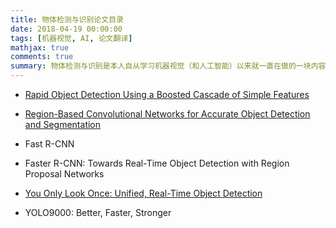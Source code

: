 ```yaml
---
title: 物体检测与识别论文目录
date: 2018-04-19 00:00:00
tags: [机器视觉, AI, 论文翻译]
mathjax: true
comments: true
summary: 物体检测与识别是本人自从学习机器视觉（和人工智能）以来就一直在做的一块内容，现在也搜集了一些论文，准备进行阅读和翻译。
---
```

<ul>
<li><p><a href="https://longfangsong.github.io/2018/04/19/Rapid-Object-Detection-Using-a-Boosted-Cascade-of-Simple-Features翻译/">Rapid Object Detection Using a Boosted Cascade of Simple Features</a></p>
</li>
<li><p><a href="https://longfangsong.github.io/2018/04/23/Region-Based-Convolutional-Networks-for-Accurate-Object-Detection-and-Segmentation翻译/">Region-Based Convolutional Networks for Accurate Object Detection and Segmentation</a></p>
</li>
<li><p>Fast R-CNN</p>
</li>
<li><p>Faster R-CNN: Towards Real-Time Object Detection with Region Proposal Networks</p>
</li>
<li><p><a href="https://longfangsong.github.io/2018/05/05/You-Only-Look-Once-Unified-Real-Time-Object-Detection翻译/">You Only Look Once: Unified, Real-Time Object Detection</a></p>
</li>
<li><p>YOLO9000: Better, Faster, Stronger</p>
</li>
</ul>

